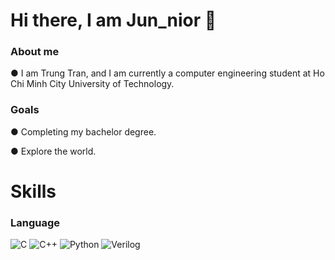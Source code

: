 # Hi there, I am Jun_nior 👋

### About me
&#9679; I am Trung Tran, and I am currently a computer engineering student at Ho Chi Minh City University of Technology.
### Goals
&#9679; Completing my bachelor degree.

&#9679; Explore the world.

# Skills

### Language
![C](https://img.shields.io/badge/c-%2300599C.svg?style=flat-square&logo=c&logoColor=white)
![C++](https://img.shields.io/badge/c++-%2300599C.svg?style=flat-square&logo=c%2B%2B&logoColor=white)
![Python](https://img.shields.io/badge/python-3670A0?style=flat-square&logo=python&logoColor=ffdd54)
![Verilog](https://img.shields.io/badge/verilog-%2300599C.svg?style=flat-square&logo=systemverilog&logoColor=white)
<!--
**Jun-nior/Jun-nior** is a ✨ _special_ ✨ repository because its `README.md` (this file) appears on your GitHub profile.

Here are some ideas to get you started:

- 🔭 I’m currently working on ...
- 🌱 I’m currently learning ...
- 👯 I’m looking to collaborate on ...
- 🤔 I’m looking for help with ...
- 💬 Ask me about ...
- 📫 How to reach me: ...
- 😄 Pronouns: ...
- ⚡ Fun fact: ...
-->

